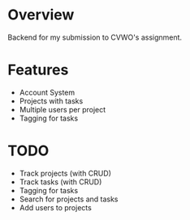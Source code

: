 # Overview
Backend for my submission to CVWO's assignment.

# Features
- Account System
- Projects with tasks
- Multiple users per project
- Tagging for tasks

# TODO
- Track projects (with CRUD)
- Track tasks (with CRUD)
- Tagging for tasks
- Search for projects and tasks
- Add users to projects